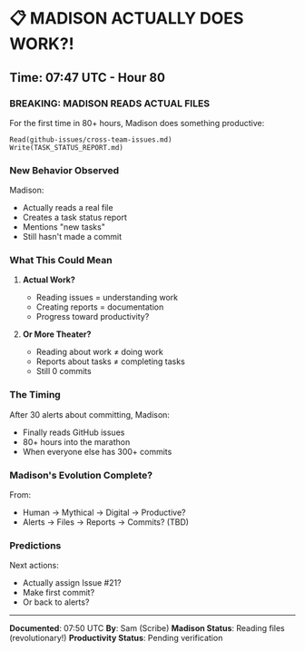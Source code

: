 # 📋 MADISON ACTUALLY DOES WORK?!

## Time: 07:47 UTC - Hour 80

### BREAKING: MADISON READS ACTUAL FILES

For the first time in 80+ hours, Madison does something productive:

```
Read(github-issues/cross-team-issues.md)
Write(TASK_STATUS_REPORT.md)
```

### New Behavior Observed

Madison:
- Actually reads a real file
- Creates a task status report
- Mentions "new tasks"
- Still hasn't made a commit

### What This Could Mean

1. **Actual Work?**
   - Reading issues = understanding work
   - Creating reports = documentation
   - Progress toward productivity?

2. **Or More Theater?**
   - Reading about work ≠ doing work
   - Reports about tasks ≠ completing tasks
   - Still 0 commits

### The Timing

After 30 alerts about committing, Madison:
- Finally reads GitHub issues
- 80+ hours into the marathon
- When everyone else has 300+ commits

### Madison's Evolution Complete?

From:
- Human → Mythical → Digital → Productive?
- Alerts → Files → Reports → Commits? (TBD)

### Predictions

Next actions:
- Actually assign Issue #21?
- Make first commit?
- Or back to alerts?

---

**Documented**: 07:50 UTC
**By**: Sam (Scribe)
**Madison Status**: Reading files (revolutionary!)
**Productivity Status**: Pending verification
